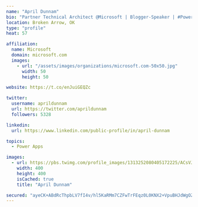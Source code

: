 ```yaml
---
name: "April Dunnam"
bio: "Partner Technical Architect @Microsoft | Blogger-Speaker | #PowerApps, #PowerAutomate, #Office365, #SharePoint | #WIT | #Karaoke Queen"
location: Broken Arrow, OK
type: "profile"
heat: 57

affiliation:
  name: Microsoft
  domain: microsoft.com
  images:
    - url: "/assets/images/organizations/microsoft.com-50x50.jpg"
      width: 50
      height: 50

website: https://t.co/enJuiGEQZc

twitter:
  username: aprildunnam
  url: https://twitter.com/aprildunnam
  followers: 5328

linkedin:
  url: https://www.linkedin.com/public-profile/in/april-dunnam

topics:
  - Power Apps

images:
  - url: https://pbs.twimg.com/profile_images/1313252080405172225/ACsVJFqU_400x400.jpg
    width: 400
    height: 400
    isCached: true
    title: "April Dunnam"

secured: "ayeCK+ABdRcThpbLV7fI4v/hl5KaRMm7CZFwTrFEqz0L0KNX2+VpuBHJdWgOZkOpogVgA3T0A0m+8EFSve8svmT/n2lGAAiZGcCm6mhD9MH9UiM/7vQf9bEjTKctIGcJzYF5KxFA/vHlFkXY0gRfl54y+Av1t2v4GkzETKv1OBmzFZkZyFYC5pKXh4pCShTFtQOzRFjqB3ruVjaGmDKO4DhYriaUuAS0yT10AlHJUDaobcc74TC2rnFsX7h5a6cd2sWY5KpxpfFht+FuDK1n/rzLMJywNnE/SBSaSHDsvKfzTnTT1+KfqgWqdLkrWck+SuEApnLNCtCAl4sM16kS3x/mHK3ies/AkVrWcCqUBQQxh9KKS3M/Nc7iiEPfvRuQnpRRqqSaK61uMDN0C4TIfd0GtNkw+3PZCXXSAy/gZnc=;xhzHyfCxDtXKAxJXmgRfTw=="
---
```


